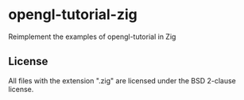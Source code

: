 # opengl-tutorial-zig
Reimplement the examples of opengl-tutorial in Zig

## License
All files with the extension ".zig" are licensed under the BSD 2-clause license.
